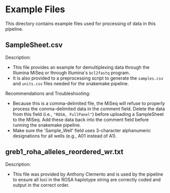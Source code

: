 # Example Files

This directory contains example files used for processing of data in this pipeline. 

## SampleSheet.csv
Description:
* This file provides an example for demultiplexing data through the Illumina MiSeq or through Illumina's `bcl2fastq` program.
* It is also provided to a preprocessing script to generate the `samples.csv` and `units.csv` files needed for the snakemake pipeline.

Recommendations and Troubleshooting:
* Because this is a comma-delimited file, the MiSeq will refuse to properly process the comma-delimited data in the comment field. Delete the data from this field (i.e., `"ROSA, FullPanel"`) before uploading a SampleSheet to the MiSeq. Add these data back into the comment field before running the snakemake pipeline.
* Make sure the 'Sample_Well' field uses 3-character alphanumeric designations for all wells (e.g., A01 instead of A1).

## greb1_roha_alleles_reordered_wr.txt
Description:
* This file was provided by Anthony Clemento and is used by the pipeline to ensure all loci in the ROSA haplotype string are correctly coded and output in the correct order.
